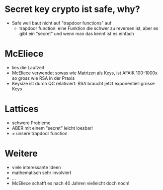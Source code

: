 # Secret key crypto ist safe, why?

* Safe weil baut nicht auf "trapdoor functions" auf
  * trapdoor function: eine Funktion die schwer zu reversen ist, aber es gibt ein "secret" und wenn man das kennt ist es einfach


# McEliece

* lies die Laufzeit
* McEliece verwendet sowas wie Matrizen als Keys, ist AFAIK 100-1000x so gross wie RSA in der Praxis
* Keysize ist durch QC relativiert: RSA braucht jetzt exponentiell grosse Keys


# Lattices

* schwere Probleme
* ABER mit einem "secret" leicht loesbar!
* = unsere trapdoor function


# Weitere

* viele interessante Ideen
* mathematisch sehr involviert
* ...
* McEliece schafft es nach 40 Jahren vielleicht doch noch!

